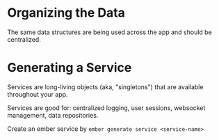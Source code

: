 # Organizing the Data

The same data structures are being used across the app and should be centralized.

# Generating a Service

Services are long-living objects (aka, "singletons") that are available throughout your app.

Services are good for: centralized logging, user sessions, websocket management, data repositories.

Create an ember service by ```ember generate service <service-name>```

